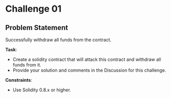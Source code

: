 # Challenge 01

## Problem Statement

Successfully withdraw all funds from the contract.

**Task**:
- Create a solidity contract that will attack this contract and withdraw all funds from it.
- Provide your solution and comments in the Discussion for this challenge.

**Constraints**:
- Use Solidity 0.8.x or higher.

